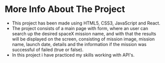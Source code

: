 # More Info About The Project
- This project has been made using HTML5, CSS3, JavaScript and React. 
- The project consists of a main page with form, where an user can search up the desired spaceX mission name, and with that the results will be displayed on the screen, consisting of mission image, mission name, launch date, details and the information if the mission was successful of failed (true or false). 
- In this project i have practiced my skills working with API's.
